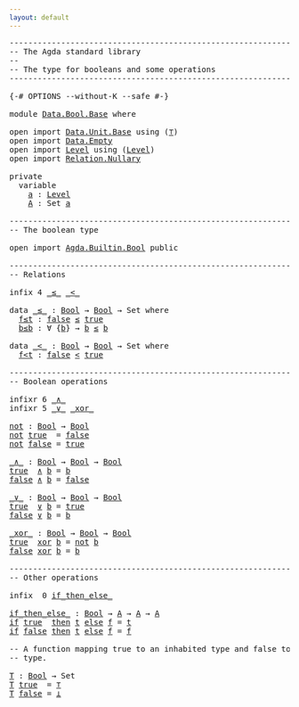 ```yaml
---
layout: default
---
```


<pre class="Agda">
<a id="1" class="Comment">------------------------------------------------------------------------</a>
<a id="74" class="Comment">-- The Agda standard library</a>
<a id="103" class="Comment">--</a>
<a id="106" class="Comment">-- The type for booleans and some operations</a>
<a id="151" class="Comment">------------------------------------------------------------------------</a>

<a id="225" class="Symbol">{-#</a> <a id="229" class="Keyword">OPTIONS</a> <a id="237" class="Pragma">--without-K</a> <a id="249" class="Pragma">--safe</a> <a id="256" class="Symbol">#-}</a>

<a id="261" class="Keyword">module</a> <a id="268" href="Data.Bool.Base.html" class="Module">Data.Bool.Base</a> <a id="283" class="Keyword">where</a>

<a id="290" class="Keyword">open</a> <a id="295" class="Keyword">import</a> <a id="302" href="Data.Unit.Base.html" class="Module">Data.Unit.Base</a> <a id="317" class="Keyword">using</a> <a id="323" class="Symbol">(</a><a id="324" href="Agda.Builtin.Unit.html#164" class="Record">⊤</a><a id="325" class="Symbol">)</a>
<a id="327" class="Keyword">open</a> <a id="332" class="Keyword">import</a> <a id="339" href="Data.Empty.html" class="Module">Data.Empty</a>
<a id="350" class="Keyword">open</a> <a id="355" class="Keyword">import</a> <a id="362" href="Level.html" class="Module">Level</a> <a id="368" class="Keyword">using</a> <a id="374" class="Symbol">(</a><a id="375" href="Agda.Primitive.html#423" class="Postulate">Level</a><a id="380" class="Symbol">)</a>
<a id="382" class="Keyword">open</a> <a id="387" class="Keyword">import</a> <a id="394" href="Relation.Nullary.html" class="Module">Relation.Nullary</a>

<a id="412" class="Keyword">private</a>
  <a id="422" class="Keyword">variable</a>
    <a id="435" href="Data.Bool.Base.html#435" class="Generalizable">a</a> <a id="437" class="Symbol">:</a> <a id="439" href="Agda.Primitive.html#423" class="Postulate">Level</a>
    <a id="449" href="Data.Bool.Base.html#449" class="Generalizable">A</a> <a id="451" class="Symbol">:</a> <a id="453" class="PrimitiveType">Set</a> <a id="457" href="Data.Bool.Base.html#435" class="Generalizable">a</a>

<a id="460" class="Comment">------------------------------------------------------------------------</a>
<a id="533" class="Comment">-- The boolean type</a>

<a id="554" class="Keyword">open</a> <a id="559" class="Keyword">import</a> <a id="566" href="Agda.Builtin.Bool.html" class="Module">Agda.Builtin.Bool</a> <a id="584" class="Keyword">public</a>

<a id="592" class="Comment">------------------------------------------------------------------------</a>
<a id="665" class="Comment">-- Relations</a>

<a id="679" class="Keyword">infix</a> <a id="685" class="Number">4</a> <a id="687" href="Data.Bool.Base.html#701" class="Datatype Operator">_≤_</a> <a id="691" href="Data.Bool.Base.html#780" class="Datatype Operator">_&lt;_</a>

<a id="696" class="Keyword">data</a> <a id="_≤_"></a><a id="701" href="Data.Bool.Base.html#701" class="Datatype Operator">_≤_</a> <a id="705" class="Symbol">:</a> <a id="707" href="Agda.Builtin.Bool.html#163" class="Datatype">Bool</a> <a id="712" class="Symbol">→</a> <a id="714" href="Agda.Builtin.Bool.html#163" class="Datatype">Bool</a> <a id="719" class="Symbol">→</a> <a id="721" class="PrimitiveType">Set</a> <a id="725" class="Keyword">where</a>
  <a id="_≤_.f≤t"></a><a id="733" href="Data.Bool.Base.html#733" class="InductiveConstructor">f≤t</a> <a id="737" class="Symbol">:</a> <a id="739" href="Agda.Builtin.Bool.html#182" class="InductiveConstructor">false</a> <a id="745" href="Data.Bool.Base.html#701" class="Datatype Operator">≤</a> <a id="747" href="Agda.Builtin.Bool.html#188" class="InductiveConstructor">true</a>
  <a id="_≤_.b≤b"></a><a id="754" href="Data.Bool.Base.html#754" class="InductiveConstructor">b≤b</a> <a id="758" class="Symbol">:</a> <a id="760" class="Symbol">∀</a> <a id="762" class="Symbol">{</a><a id="763" href="Data.Bool.Base.html#763" class="Bound">b</a><a id="764" class="Symbol">}</a> <a id="766" class="Symbol">→</a> <a id="768" href="Data.Bool.Base.html#763" class="Bound">b</a> <a id="770" href="Data.Bool.Base.html#701" class="Datatype Operator">≤</a> <a id="772" href="Data.Bool.Base.html#763" class="Bound">b</a>

<a id="775" class="Keyword">data</a> <a id="_&lt;_"></a><a id="780" href="Data.Bool.Base.html#780" class="Datatype Operator">_&lt;_</a> <a id="784" class="Symbol">:</a> <a id="786" href="Agda.Builtin.Bool.html#163" class="Datatype">Bool</a> <a id="791" class="Symbol">→</a> <a id="793" href="Agda.Builtin.Bool.html#163" class="Datatype">Bool</a> <a id="798" class="Symbol">→</a> <a id="800" class="PrimitiveType">Set</a> <a id="804" class="Keyword">where</a>
  <a id="_&lt;_.f&lt;t"></a><a id="812" href="Data.Bool.Base.html#812" class="InductiveConstructor">f&lt;t</a> <a id="816" class="Symbol">:</a> <a id="818" href="Agda.Builtin.Bool.html#182" class="InductiveConstructor">false</a> <a id="824" href="Data.Bool.Base.html#780" class="Datatype Operator">&lt;</a> <a id="826" href="Agda.Builtin.Bool.html#188" class="InductiveConstructor">true</a>

<a id="832" class="Comment">------------------------------------------------------------------------</a>
<a id="905" class="Comment">-- Boolean operations</a>

<a id="928" class="Keyword">infixr</a> <a id="935" class="Number">6</a> <a id="937" href="Data.Bool.Base.html#1015" class="Function Operator">_∧_</a>
<a id="941" class="Keyword">infixr</a> <a id="948" class="Number">5</a> <a id="950" href="Data.Bool.Base.html#1073" class="Function Operator">_∨_</a> <a id="954" href="Data.Bool.Base.html#1130" class="Function Operator">_xor_</a>

<a id="not"></a><a id="961" href="Data.Bool.Base.html#961" class="Function">not</a> <a id="965" class="Symbol">:</a> <a id="967" href="Agda.Builtin.Bool.html#163" class="Datatype">Bool</a> <a id="972" class="Symbol">→</a> <a id="974" href="Agda.Builtin.Bool.html#163" class="Datatype">Bool</a>
<a id="979" href="Data.Bool.Base.html#961" class="Function">not</a> <a id="983" href="Agda.Builtin.Bool.html#188" class="InductiveConstructor">true</a>  <a id="989" class="Symbol">=</a> <a id="991" href="Agda.Builtin.Bool.html#182" class="InductiveConstructor">false</a>
<a id="997" href="Data.Bool.Base.html#961" class="Function">not</a> <a id="1001" href="Agda.Builtin.Bool.html#182" class="InductiveConstructor">false</a> <a id="1007" class="Symbol">=</a> <a id="1009" href="Agda.Builtin.Bool.html#188" class="InductiveConstructor">true</a>

<a id="_∧_"></a><a id="1015" href="Data.Bool.Base.html#1015" class="Function Operator">_∧_</a> <a id="1019" class="Symbol">:</a> <a id="1021" href="Agda.Builtin.Bool.html#163" class="Datatype">Bool</a> <a id="1026" class="Symbol">→</a> <a id="1028" href="Agda.Builtin.Bool.html#163" class="Datatype">Bool</a> <a id="1033" class="Symbol">→</a> <a id="1035" href="Agda.Builtin.Bool.html#163" class="Datatype">Bool</a>
<a id="1040" href="Agda.Builtin.Bool.html#188" class="InductiveConstructor">true</a>  <a id="1046" href="Data.Bool.Base.html#1015" class="Function Operator">∧</a> <a id="1048" href="Data.Bool.Base.html#1048" class="Bound">b</a> <a id="1050" class="Symbol">=</a> <a id="1052" href="Data.Bool.Base.html#1048" class="Bound">b</a>
<a id="1054" href="Agda.Builtin.Bool.html#182" class="InductiveConstructor">false</a> <a id="1060" href="Data.Bool.Base.html#1015" class="Function Operator">∧</a> <a id="1062" href="Data.Bool.Base.html#1062" class="Bound">b</a> <a id="1064" class="Symbol">=</a> <a id="1066" href="Agda.Builtin.Bool.html#182" class="InductiveConstructor">false</a>

<a id="_∨_"></a><a id="1073" href="Data.Bool.Base.html#1073" class="Function Operator">_∨_</a> <a id="1077" class="Symbol">:</a> <a id="1079" href="Agda.Builtin.Bool.html#163" class="Datatype">Bool</a> <a id="1084" class="Symbol">→</a> <a id="1086" href="Agda.Builtin.Bool.html#163" class="Datatype">Bool</a> <a id="1091" class="Symbol">→</a> <a id="1093" href="Agda.Builtin.Bool.html#163" class="Datatype">Bool</a>
<a id="1098" href="Agda.Builtin.Bool.html#188" class="InductiveConstructor">true</a>  <a id="1104" href="Data.Bool.Base.html#1073" class="Function Operator">∨</a> <a id="1106" href="Data.Bool.Base.html#1106" class="Bound">b</a> <a id="1108" class="Symbol">=</a> <a id="1110" href="Agda.Builtin.Bool.html#188" class="InductiveConstructor">true</a>
<a id="1115" href="Agda.Builtin.Bool.html#182" class="InductiveConstructor">false</a> <a id="1121" href="Data.Bool.Base.html#1073" class="Function Operator">∨</a> <a id="1123" href="Data.Bool.Base.html#1123" class="Bound">b</a> <a id="1125" class="Symbol">=</a> <a id="1127" href="Data.Bool.Base.html#1123" class="Bound">b</a>

<a id="_xor_"></a><a id="1130" href="Data.Bool.Base.html#1130" class="Function Operator">_xor_</a> <a id="1136" class="Symbol">:</a> <a id="1138" href="Agda.Builtin.Bool.html#163" class="Datatype">Bool</a> <a id="1143" class="Symbol">→</a> <a id="1145" href="Agda.Builtin.Bool.html#163" class="Datatype">Bool</a> <a id="1150" class="Symbol">→</a> <a id="1152" href="Agda.Builtin.Bool.html#163" class="Datatype">Bool</a>
<a id="1157" href="Agda.Builtin.Bool.html#188" class="InductiveConstructor">true</a>  <a id="1163" href="Data.Bool.Base.html#1130" class="Function Operator">xor</a> <a id="1167" href="Data.Bool.Base.html#1167" class="Bound">b</a> <a id="1169" class="Symbol">=</a> <a id="1171" href="Data.Bool.Base.html#961" class="Function">not</a> <a id="1175" href="Data.Bool.Base.html#1167" class="Bound">b</a>
<a id="1177" href="Agda.Builtin.Bool.html#182" class="InductiveConstructor">false</a> <a id="1183" href="Data.Bool.Base.html#1130" class="Function Operator">xor</a> <a id="1187" href="Data.Bool.Base.html#1187" class="Bound">b</a> <a id="1189" class="Symbol">=</a> <a id="1191" href="Data.Bool.Base.html#1187" class="Bound">b</a>

<a id="1194" class="Comment">------------------------------------------------------------------------</a>
<a id="1267" class="Comment">-- Other operations</a>

<a id="1288" class="Keyword">infix</a>  <a id="1295" class="Number">0</a> <a id="1297" href="Data.Bool.Base.html#1312" class="Function Operator">if_then_else_</a>

<a id="if_then_else_"></a><a id="1312" href="Data.Bool.Base.html#1312" class="Function Operator">if_then_else_</a> <a id="1326" class="Symbol">:</a> <a id="1328" href="Agda.Builtin.Bool.html#163" class="Datatype">Bool</a> <a id="1333" class="Symbol">→</a> <a id="1335" href="Data.Bool.Base.html#449" class="Generalizable">A</a> <a id="1337" class="Symbol">→</a> <a id="1339" href="Data.Bool.Base.html#449" class="Generalizable">A</a> <a id="1341" class="Symbol">→</a> <a id="1343" href="Data.Bool.Base.html#449" class="Generalizable">A</a>
<a id="1345" href="Data.Bool.Base.html#1312" class="Function Operator">if</a> <a id="1348" href="Agda.Builtin.Bool.html#188" class="InductiveConstructor">true</a>  <a id="1354" href="Data.Bool.Base.html#1312" class="Function Operator">then</a> <a id="1359" href="Data.Bool.Base.html#1359" class="Bound">t</a> <a id="1361" href="Data.Bool.Base.html#1312" class="Function Operator">else</a> <a id="1366" href="Data.Bool.Base.html#1366" class="Bound">f</a> <a id="1368" class="Symbol">=</a> <a id="1370" href="Data.Bool.Base.html#1359" class="Bound">t</a>
<a id="1372" href="Data.Bool.Base.html#1312" class="Function Operator">if</a> <a id="1375" href="Agda.Builtin.Bool.html#182" class="InductiveConstructor">false</a> <a id="1381" href="Data.Bool.Base.html#1312" class="Function Operator">then</a> <a id="1386" href="Data.Bool.Base.html#1386" class="Bound">t</a> <a id="1388" href="Data.Bool.Base.html#1312" class="Function Operator">else</a> <a id="1393" href="Data.Bool.Base.html#1393" class="Bound">f</a> <a id="1395" class="Symbol">=</a> <a id="1397" href="Data.Bool.Base.html#1393" class="Bound">f</a>

<a id="1400" class="Comment">-- A function mapping true to an inhabited type and false to an empty</a>
<a id="1470" class="Comment">-- type.</a>

<a id="T"></a><a id="1480" href="Data.Bool.Base.html#1480" class="Function">T</a> <a id="1482" class="Symbol">:</a> <a id="1484" href="Agda.Builtin.Bool.html#163" class="Datatype">Bool</a> <a id="1489" class="Symbol">→</a> <a id="1491" class="PrimitiveType">Set</a>
<a id="1495" href="Data.Bool.Base.html#1480" class="Function">T</a> <a id="1497" href="Agda.Builtin.Bool.html#188" class="InductiveConstructor">true</a>  <a id="1503" class="Symbol">=</a> <a id="1505" href="Agda.Builtin.Unit.html#164" class="Record">⊤</a>
<a id="1507" href="Data.Bool.Base.html#1480" class="Function">T</a> <a id="1509" href="Agda.Builtin.Bool.html#182" class="InductiveConstructor">false</a> <a id="1515" class="Symbol">=</a> <a id="1517" href="Data.Empty.html#279" class="Datatype">⊥</a>
</pre>
